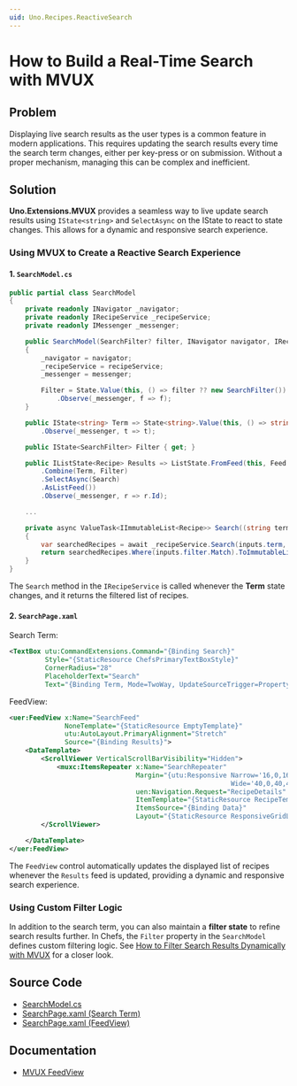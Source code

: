 ```yaml
---
uid: Uno.Recipes.ReactiveSearch
---
```


# How to Build a Real-Time Search with MVUX

## Problem

Displaying live search results as the user types is a common feature in modern applications. This requires updating the search results every time the search term changes, either per key-press or on submission. Without a proper mechanism, managing this can be complex and inefficient.

## Solution

**Uno.Extensions.MVUX** provides a seamless way to live update search results using `IState<string>` and `SelectAsync` on the IState to react to state changes. This allows for a dynamic and responsive search experience.

### Using MVUX to Create a Reactive Search Experience

#### 1. `SearchModel.cs`

```csharp
public partial class SearchModel
{
    private readonly INavigator _navigator;
    private readonly IRecipeService _recipeService;
    private readonly IMessenger _messenger;

    public SearchModel(SearchFilter? filter, INavigator navigator, IRecipeService recipeService, IMessenger messenger)
    {
        _navigator = navigator;
        _recipeService = recipeService;
        _messenger = messenger;

        Filter = State.Value(this, () => filter ?? new SearchFilter())
            .Observe(_messenger, f => f);
    }

    public IState<string> Term => State<string>.Value(this, () => string.Empty)
        .Observe(_messenger, t => t);

    public IState<SearchFilter> Filter { get; }

    public IListState<Recipe> Results => ListState.FromFeed(this, Feed
        .Combine(Term, Filter)
        .SelectAsync(Search)
        .AsListFeed())
        .Observe(_messenger, r => r.Id);

    ...

    private async ValueTask<IImmutableList<Recipe>> Search((string term, SearchFilter filter) inputs, CancellationToken ct)
    {
        var searchedRecipes = await _recipeService.Search(inputs.term, inputs.filter, ct);
        return searchedRecipes.Where(inputs.filter.Match).ToImmutableList();
    }
}
```

The `Search` method in the `IRecipeService` is called whenever the **Term** state changes, and it returns the filtered list of recipes.

#### 2. `SearchPage.xaml`

Search Term:

```xml
<TextBox utu:CommandExtensions.Command="{Binding Search}"
         Style="{StaticResource ChefsPrimaryTextBoxStyle}"
         CornerRadius="28"
         PlaceholderText="Search"
         Text="{Binding Term, Mode=TwoWay, UpdateSourceTrigger=PropertyChanged}">
```

FeedView:

```xml
<uer:FeedView x:Name="SearchFeed"
              NoneTemplate="{StaticResource EmptyTemplate}"
              utu:AutoLayout.PrimaryAlignment="Stretch"
              Source="{Binding Results}">
    <DataTemplate>
        <ScrollViewer VerticalScrollBarVisibility="Hidden">
            <muxc:ItemsRepeater x:Name="SearchRepeater"
                                Margin="{utu:Responsive Narrow='16,0,16,16',
                                                        Wide='40,0,40,40'}"
                                uen:Navigation.Request="RecipeDetails"
                                ItemTemplate="{StaticResource RecipeTemplate}"
                                ItemsSource="{Binding Data}"
                                Layout="{StaticResource ResponsiveGridLayout}" />
        </ScrollViewer>

    </DataTemplate>
</uer:FeedView>
```

The `FeedView` control automatically updates the displayed list of recipes whenever the `Results` feed is updated, providing a dynamic and responsive search experience.

### Using Custom Filter Logic

In addition to the search term, you can also maintain a **filter state** to refine search results further. In Chefs, the `Filter` property in the `SearchModel` defines custom filtering logic. See [How to Filter Search Results Dynamically with MVUX](xref:Uno.Recipes.SearchFilters) for a closer look.

## Source Code

- [SearchModel.cs](https://github.com/unoplatform/uno.chefs/blob/139edc9eab65b322e219efb7572583551c40ad32/Chefs/Presentation/SearchModel.cs)
- [SearchPage.xaml (Search Term)](https://github.com/unoplatform/uno.chefs/blob/139edc9eab65b322e219efb7572583551c40ad32/Chefs/Views/SearchPage.xaml#L114-L118)
- [SearchPage.xaml (FeedView)](https://github.com/unoplatform/uno.chefs/blob/139edc9eab65b322e219efb7572583551c40ad32/Chefs/Views/SearchPage.xaml#L161-L177)

## Documentation

- [MVUX FeedView](xref:Uno.Extensions.Mvux.FeedView)
